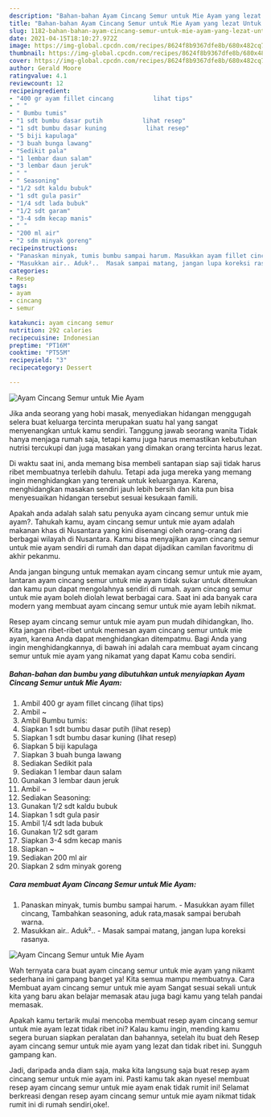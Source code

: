 ```yaml
---
description: "Bahan-bahan Ayam Cincang Semur untuk Mie Ayam yang lezat Untuk Jualan"
title: "Bahan-bahan Ayam Cincang Semur untuk Mie Ayam yang lezat Untuk Jualan"
slug: 1182-bahan-bahan-ayam-cincang-semur-untuk-mie-ayam-yang-lezat-untuk-jualan
date: 2021-04-15T18:10:27.972Z
image: https://img-global.cpcdn.com/recipes/8624f8b9367dfe8b/680x482cq70/ayam-cincang-semur-untuk-mie-ayam-foto-resep-utama.jpg
thumbnail: https://img-global.cpcdn.com/recipes/8624f8b9367dfe8b/680x482cq70/ayam-cincang-semur-untuk-mie-ayam-foto-resep-utama.jpg
cover: https://img-global.cpcdn.com/recipes/8624f8b9367dfe8b/680x482cq70/ayam-cincang-semur-untuk-mie-ayam-foto-resep-utama.jpg
author: Gerald Moore
ratingvalue: 4.1
reviewcount: 12
recipeingredient:
- "400 gr ayam fillet cincang           lihat tips"
- " "
- " Bumbu tumis"
- "1 sdt bumbu dasar putih           lihat resep"
- "1 sdt bumbu dasar kuning           lihat resep"
- "5 biji kapulaga"
- "3 buah bunga lawang"
- "Sedikit pala"
- "1 lembar daun salam"
- "3 lembar daun jeruk"
- " "
- " Seasoning"
- "1/2 sdt kaldu bubuk"
- "1 sdt gula pasir"
- "1/4 sdt lada bubuk"
- "1/2 sdt garam"
- "3-4 sdm kecap manis"
- " "
- "200 ml air"
- "2 sdm minyak goreng"
recipeinstructions:
- "Panaskan minyak, tumis bumbu sampai harum. Masukkan ayam fillet cincang, Tambahkan seasoning, aduk rata,masak sampai berubah warna."
- "Masukkan air.. Aduk²..  Masak sampai matang, jangan lupa koreksi rasanya."
categories:
- Resep
tags:
- ayam
- cincang
- semur

katakunci: ayam cincang semur 
nutrition: 292 calories
recipecuisine: Indonesian
preptime: "PT16M"
cooktime: "PT55M"
recipeyield: "3"
recipecategory: Dessert

---
```



![Ayam Cincang Semur untuk Mie Ayam](https://img-global.cpcdn.com/recipes/8624f8b9367dfe8b/680x482cq70/ayam-cincang-semur-untuk-mie-ayam-foto-resep-utama.jpg)

Jika anda seorang yang hobi masak, menyediakan hidangan menggugah selera buat keluarga tercinta merupakan suatu hal yang sangat menyenangkan untuk kamu sendiri. Tanggung jawab seorang  wanita Tidak hanya menjaga rumah saja, tetapi kamu juga harus memastikan kebutuhan nutrisi tercukupi dan juga masakan yang dimakan orang tercinta harus lezat.

Di waktu  saat ini, anda memang bisa membeli santapan siap saji tidak harus ribet membuatnya terlebih dahulu. Tetapi ada juga mereka yang memang ingin menghidangkan yang terenak untuk keluarganya. Karena, menghidangkan masakan sendiri jauh lebih bersih dan kita pun bisa menyesuaikan hidangan tersebut sesuai kesukaan famili. 



Apakah anda adalah salah satu penyuka ayam cincang semur untuk mie ayam?. Tahukah kamu, ayam cincang semur untuk mie ayam adalah makanan khas di Nusantara yang kini disenangi oleh orang-orang dari berbagai wilayah di Nusantara. Kamu bisa menyajikan ayam cincang semur untuk mie ayam sendiri di rumah dan dapat dijadikan camilan favoritmu di akhir pekanmu.

Anda jangan bingung untuk memakan ayam cincang semur untuk mie ayam, lantaran ayam cincang semur untuk mie ayam tidak sukar untuk ditemukan dan kamu pun dapat mengolahnya sendiri di rumah. ayam cincang semur untuk mie ayam boleh diolah lewat berbagai cara. Saat ini ada banyak cara modern yang membuat ayam cincang semur untuk mie ayam lebih nikmat.

Resep ayam cincang semur untuk mie ayam pun mudah dihidangkan, lho. Kita jangan ribet-ribet untuk memesan ayam cincang semur untuk mie ayam, karena Anda dapat menghidangkan ditempatmu. Bagi Anda yang ingin menghidangkannya, di bawah ini adalah cara membuat ayam cincang semur untuk mie ayam yang nikamat yang dapat Kamu coba sendiri.

<!--inarticleads1-->

##### Bahan-bahan dan bumbu yang dibutuhkan untuk menyiapkan Ayam Cincang Semur untuk Mie Ayam:

1. Ambil 400 gr ayam fillet cincang           (lihat tips)
1. Ambil  ~
1. Ambil  Bumbu tumis:
1. Siapkan 1 sdt bumbu dasar putih           (lihat resep)
1. Siapkan 1 sdt bumbu dasar kuning           (lihat resep)
1. Siapkan 5 biji kapulaga
1. Siapkan 3 buah bunga lawang
1. Sediakan Sedikit pala
1. Sediakan 1 lembar daun salam
1. Gunakan 3 lembar daun jeruk
1. Ambil  ~
1. Sediakan  Seasoning:
1. Gunakan 1/2 sdt kaldu bubuk
1. Siapkan 1 sdt gula pasir
1. Ambil 1/4 sdt lada bubuk
1. Gunakan 1/2 sdt garam
1. Siapkan 3-4 sdm kecap manis
1. Siapkan  ~
1. Sediakan 200 ml air
1. Siapkan 2 sdm minyak goreng




<!--inarticleads2-->

##### Cara membuat Ayam Cincang Semur untuk Mie Ayam:

1. Panaskan minyak, tumis bumbu sampai harum. - Masukkan ayam fillet cincang, Tambahkan seasoning, aduk rata,masak sampai berubah warna.
1. Masukkan air.. Aduk²..  - Masak sampai matang, jangan lupa koreksi rasanya.
<img src="//assets-global.cpcdn.com/assets/icons/button_play-2c75c40dde080a61004c1f40b05d8f140eaff45d7e9e6481dc71c63d2e7c4909.png" alt="Ayam Cincang Semur untuk Mie Ayam">



Wah ternyata cara buat ayam cincang semur untuk mie ayam yang nikamt sederhana ini gampang banget ya! Kita semua mampu membuatnya. Cara Membuat ayam cincang semur untuk mie ayam Sangat sesuai sekali untuk kita yang baru akan belajar memasak atau juga bagi kamu yang telah pandai memasak.

Apakah kamu tertarik mulai mencoba membuat resep ayam cincang semur untuk mie ayam lezat tidak ribet ini? Kalau kamu ingin, mending kamu segera buruan siapkan peralatan dan bahannya, setelah itu buat deh Resep ayam cincang semur untuk mie ayam yang lezat dan tidak ribet ini. Sungguh gampang kan. 

Jadi, daripada anda diam saja, maka kita langsung saja buat resep ayam cincang semur untuk mie ayam ini. Pasti kamu tak akan nyesel membuat resep ayam cincang semur untuk mie ayam enak tidak rumit ini! Selamat berkreasi dengan resep ayam cincang semur untuk mie ayam nikmat tidak rumit ini di rumah sendiri,oke!.

